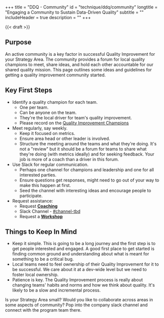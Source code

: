 +++
title = "DDQ - Community"
id = "technique/ddq/community"
longtitle = "Engaging a Community to Sustain Data-Driven Quality"
subtitle = ""
includeHeader = true
description = ""
+++

{{< draft >}}

## Purpose

An active community is a key factor in successful Quality Improvement for your Strategy Area. The community provides a forum for local quality champions to meet, share ideas, and hold each other accountable for our shared quality mission. This page outlines some ideas and guidelines for getting a quality improvement community started.

## Key First Steps

* Identify a quality champion for each team.
  * One per team.
  * Can be anyone on the team.
  * They're the local driver for team's quality improvement.
  * Please record on the [Quality Improvement Champions](#company-specific-url)
* Meet regularly, say weekly.
  * Keep it focused on metrics.
  * Ensure area head or other leader is involved.
  * Structure the meeting around the teams and what they're doing. It's not a "review" but it should be a forum for teams to share what they're doing (with metrics ideally) and for seeking feedback. Your job is more of a coach than a driver in this forum.
* Use Slack for regular communication.
  * Perhaps one channel for champions and leadership and one for all interested parties.
  * Ensure questions get responses, might need to go out of your way to make this happen at first.
  * Seed the channel with interesting ideas and encourage people to participate.
* Request assistance:
  * Request **[Coaching](#url-tbd)**
  * Slack Channel - [#channel-tbd](#url-tbd)
  * Request a **[Workshop](#url-tbd)**

## Things to Keep In Mind

* Keep it simple. This is going to be a long journey and the first step is to get people interested and engaged. A good first place to get started is finding common ground and understanding about what is meant for something to be a critical bug.
* Local teams need to feel ownership of their Quality Improvement for it to be successful. We care about it at a dev-wide level but we need to foster local ownership.
* Patience is key. The Quality Improvement process is really about changing teams' habits and norms and how we think about quality. It's likely to be a slow and incremental process.

Is your Strategy Area small? Would you like to collaborate across areas in some aspects of community? Pop into the company slack channel and connect with the program team there.
